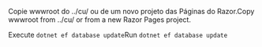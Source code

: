 <span data-ttu-id="fa966-101">Copie wwwroot do ../cu/ ou de um novo projeto das Páginas do Razor.</span><span class="sxs-lookup"><span data-stu-id="fa966-101">Copy wwwroot from ../cu/ or from a new Razor Pages project.</span></span>

<span data-ttu-id="fa966-102">Execute `dotnet ef database update`</span><span class="sxs-lookup"><span data-stu-id="fa966-102">Run `dotnet ef database update`</span></span>
